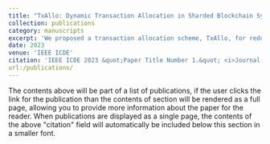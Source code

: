 ```yaml
---
title: "TxAllo: Dynamic Transaction Allocation in Sharded Blockchain Systems"
collection: publications
category: manuscripts
excerpt: 'We proposed a transaction allocation scheme, TxAllo, for reducing cross-shard transactions and optimizing workload balance in sharded blockchain systems. It investigates a novel graph partition direction to cluster frequent interacted addresses into the same shard and reduces cross-shard transactions from 98% to 17%.'
date: 2023
venue: 'IEEE ICDE'
citation: 'IEEE ICDE 2023 &quot;Paper Title Number 1.&quot; <i>Journal 1</i>. 1(1).'
url:/publications/
---
```


The contents above will be part of a list of publications, if the user clicks the link for the publication than the contents of section will be rendered as a full page, allowing you to provide more information about the paper for the reader. When publications are displayed as a single page, the contents of the above "citation" field will automatically be included below this section in a smaller font.
